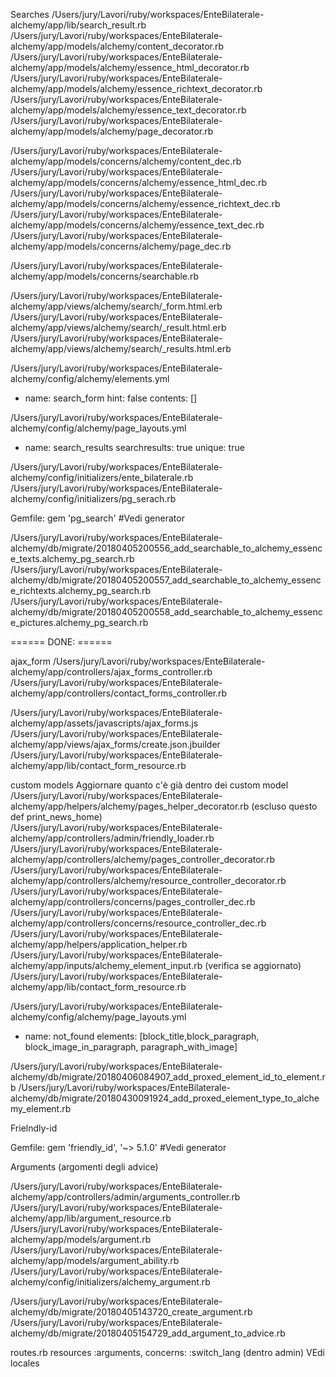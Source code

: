 

  
  
Searches
  /Users/jury/Lavori/ruby/workspaces/EnteBilaterale-alchemy/app/lib/search_result.rb
  /Users/jury/Lavori/ruby/workspaces/EnteBilaterale-alchemy/app/models/alchemy/content_decorator.rb
  /Users/jury/Lavori/ruby/workspaces/EnteBilaterale-alchemy/app/models/alchemy/essence_html_decorator.rb
  /Users/jury/Lavori/ruby/workspaces/EnteBilaterale-alchemy/app/models/alchemy/essence_richtext_decorator.rb
  /Users/jury/Lavori/ruby/workspaces/EnteBilaterale-alchemy/app/models/alchemy/essence_text_decorator.rb
  /Users/jury/Lavori/ruby/workspaces/EnteBilaterale-alchemy/app/models/alchemy/page_decorator.rb

  /Users/jury/Lavori/ruby/workspaces/EnteBilaterale-alchemy/app/models/concerns/alchemy/content_dec.rb
  /Users/jury/Lavori/ruby/workspaces/EnteBilaterale-alchemy/app/models/concerns/alchemy/essence_html_dec.rb
  /Users/jury/Lavori/ruby/workspaces/EnteBilaterale-alchemy/app/models/concerns/alchemy/essence_richtext_dec.rb
  /Users/jury/Lavori/ruby/workspaces/EnteBilaterale-alchemy/app/models/concerns/alchemy/essence_text_dec.rb
  /Users/jury/Lavori/ruby/workspaces/EnteBilaterale-alchemy/app/models/concerns/alchemy/page_dec.rb

  /Users/jury/Lavori/ruby/workspaces/EnteBilaterale-alchemy/app/models/concerns/searchable.rb
  
  /Users/jury/Lavori/ruby/workspaces/EnteBilaterale-alchemy/app/views/alchemy/search/_form.html.erb
  /Users/jury/Lavori/ruby/workspaces/EnteBilaterale-alchemy/app/views/alchemy/search/_result.html.erb
  /Users/jury/Lavori/ruby/workspaces/EnteBilaterale-alchemy/app/views/alchemy/search/_results.html.erb

  
  
  
  /Users/jury/Lavori/ruby/workspaces/EnteBilaterale-alchemy/config/alchemy/elements.yml
  - name: search_form
  hint: false
  contents: []


  /Users/jury/Lavori/ruby/workspaces/EnteBilaterale-alchemy/config/alchemy/page_layouts.yml
  - name: search_results
  searchresults: true
  unique: true



  /Users/jury/Lavori/ruby/workspaces/EnteBilaterale-alchemy/config/initializers/ente_bilaterale.rb
  /Users/jury/Lavori/ruby/workspaces/EnteBilaterale-alchemy/config/initializers/pg_serach.rb

  Gemfile:  gem 'pg_search' #Vedi generator

  /Users/jury/Lavori/ruby/workspaces/EnteBilaterale-alchemy/db/migrate/20180405200556_add_searchable_to_alchemy_essence_texts.alchemy_pg_search.rb
  /Users/jury/Lavori/ruby/workspaces/EnteBilaterale-alchemy/db/migrate/20180405200557_add_searchable_to_alchemy_essence_richtexts.alchemy_pg_search.rb
  /Users/jury/Lavori/ruby/workspaces/EnteBilaterale-alchemy/db/migrate/20180405200558_add_searchable_to_alchemy_essence_pictures.alchemy_pg_search.rb
  













======   DONE: ======

ajax_form
  /Users/jury/Lavori/ruby/workspaces/EnteBilaterale-alchemy/app/controllers/ajax_forms_controller.rb
  /Users/jury/Lavori/ruby/workspaces/EnteBilaterale-alchemy/app/controllers/contact_forms_controller.rb

  /Users/jury/Lavori/ruby/workspaces/EnteBilaterale-alchemy/app/assets/javascripts/ajax_forms.js
  /Users/jury/Lavori/ruby/workspaces/EnteBilaterale-alchemy/app/views/ajax_forms/create.json.jbuilder
  /Users/jury/Lavori/ruby/workspaces/EnteBilaterale-alchemy/app/lib/contact_form_resource.rb




custom models
  Aggiornare quanto c'è già dentro dei custom model
  /Users/jury/Lavori/ruby/workspaces/EnteBilaterale-alchemy/app/helpers/alchemy/pages_helper_decorator.rb  (escluso questo def print_news_home)  
  /Users/jury/Lavori/ruby/workspaces/EnteBilaterale-alchemy/app/controllers/admin/friendly_loader.rb
  /Users/jury/Lavori/ruby/workspaces/EnteBilaterale-alchemy/app/controllers/alchemy/pages_controller_decorator.rb
  /Users/jury/Lavori/ruby/workspaces/EnteBilaterale-alchemy/app/controllers/alchemy/resource_controller_decorator.rb
  /Users/jury/Lavori/ruby/workspaces/EnteBilaterale-alchemy/app/controllers/concerns/pages_controller_dec.rb
  /Users/jury/Lavori/ruby/workspaces/EnteBilaterale-alchemy/app/controllers/concerns/resource_controller_dec.rb
  /Users/jury/Lavori/ruby/workspaces/EnteBilaterale-alchemy/app/helpers/application_helper.rb
  /Users/jury/Lavori/ruby/workspaces/EnteBilaterale-alchemy/app/inputs/alchemy_element_input.rb  (verifica se aggiornato)
  /Users/jury/Lavori/ruby/workspaces/EnteBilaterale-alchemy/app/lib/contact_form_resource.rb

  /Users/jury/Lavori/ruby/workspaces/EnteBilaterale-alchemy/config/alchemy/page_layouts.yml
  - name: not_found
    elements: [block_title,block_paragraph, block_image_in_paragraph, paragraph_with_image]

  /Users/jury/Lavori/ruby/workspaces/EnteBilaterale-alchemy/db/migrate/20180406084907_add_proxed_element_id_to_element.rb
  /Users/jury/Lavori/ruby/workspaces/EnteBilaterale-alchemy/db/migrate/20180430091924_add_proxed_element_type_to_alchemy_element.rb










Frielndly-id

  Gemfile: gem 'friendly_id', '~> 5.1.0' #Vedi generator



Arguments (argomenti degli advice)

  /Users/jury/Lavori/ruby/workspaces/EnteBilaterale-alchemy/app/controllers/admin/arguments_controller.rb
  /Users/jury/Lavori/ruby/workspaces/EnteBilaterale-alchemy/app/lib/argument_resource.rb
  /Users/jury/Lavori/ruby/workspaces/EnteBilaterale-alchemy/app/models/argument.rb
  /Users/jury/Lavori/ruby/workspaces/EnteBilaterale-alchemy/app/models/argument_ability.rb
  /Users/jury/Lavori/ruby/workspaces/EnteBilaterale-alchemy/config/initializers/alchemy_argument.rb

  /Users/jury/Lavori/ruby/workspaces/EnteBilaterale-alchemy/db/migrate/20180405143720_create_argument.rb
  /Users/jury/Lavori/ruby/workspaces/EnteBilaterale-alchemy/db/migrate/20180405154729_add_argument_to_advice.rb  
  
  routes.rb resources :arguments, concerns: :switch_lang (dentro admin) 
  VEdi locales
  
  
  
  